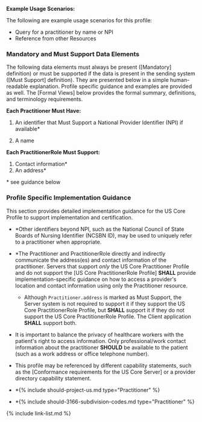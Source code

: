 
**Example Usage Scenarios:**

The following are example usage scenarios for this profile:

-   Query for a practitioner by name or NPI
-   Reference from other Resources

### Mandatory and Must Support Data Elements

The following data elements must always be present ([Mandatory] definition) or must be supported if the data is present in the sending system ([Must Support] definition). They are presented below in a simple human-readable explanation. Profile specific guidance and examples are provided as well. The [Formal Views] below provides the formal summary, definitions, and terminology requirements.

**Each Practitioner Must Have:**

1. An identifier that Must Support a National Provider Identifier (NPI) if available*

1. A name

**Each PractitionerRole Must Support:**

1. Contact information*
1. An address*

\* see guidance below

### Profile Specific Implementation Guidance

This section provides detailed implementation guidance for the US Core Profile to support implementation and certification.

- *Other identifiers beyond NPI, such as the National Council of State Boards of Nursing Identifier (NCSBN ID), may be used to uniquely refer to a practitioner when appropriate.
- \*The Practitioner and PractitionerRole directly and indirectly communicate the address(es) and contact information of the practitioner.
Servers that support *only* the US Core Practitioner Profile and do not support the [US Core PractitionerRole Profile] **SHALL** provide implementation-specific guidance on how to access a provider's location and contact information using only the Practitioner resource.
   - Although `Practitioner.address` is marked as Must Support, the Server system is not required to support it if they support the US Core PractitionerRole Profile, but **SHALL** support it if they do not support the US Core PractitionerRole Profile. The Client application **SHALL** support both.

- It is important to balance the privacy of healthcare workers with the patient's right to access information. Only professional/work contact information about the practitioner **SHOULD** be available to the patient (such as a work address or office telephone number).
- This profile may be referenced by different capability statements, such as the [Conformance requirements for the US Core Server] or a provider directory capability statement.
- \*{% include should-project-us.md type="Practitioner" %}
- \*{% include should-3166-subdivision-codes.md type="Practitioner" %}

{% include link-list.md %}
